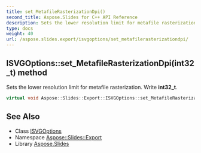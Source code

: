 ```yaml
---
title: set_MetafileRasterizationDpi()
second_title: Aspose.Slides for C++ API Reference
description: Sets the lower resolution limit for metafile rasterization. Write int32_t.
type: docs
weight: 40
url: /aspose.slides.export/isvgoptions/set_metafilerasterizationdpi/
---
```

## ISVGOptions::set_MetafileRasterizationDpi(int32_t) method


Sets the lower resolution limit for metafile rasterization. Write **int32_t**.

```cpp
virtual void Aspose::Slides::Export::ISVGOptions::set_MetafileRasterizationDpi(int32_t value)=0
```

## See Also

* Class [ISVGOptions](../)
* Namespace [Aspose::Slides::Export](../../)
* Library [Aspose.Slides](../../../)